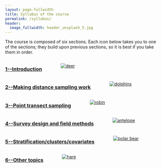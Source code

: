 ```yaml
---
layout: page-fullwidth
title: Syllabus of the course
permalink: /syllabus/
header:
  image_fullwidth: header_unsplash_5.jpg
---
```


The course is composed of six sections.  Each icon below takes you to one of the sections; they build upon previous sections, so it is best if you take them in order.

<div class="row">
    <div class="small-6 columns">
        <a href="{{site.baseurl}}/syllabus/Chapter1/"><h3>1--Introduction</h3></a>
        <figure>
            <a href="{{site.baseurl}}/syllabus/Chapter1/">
            <img src="{{site.baseurl}}/images/deer-unsplash-smaller.jpg" alt="deer" />
            </a>
        </figure>
    </div>
    <div class="small-6 columns">
        <a href="{{site.baseurl}}/syllabus/Chapter2/"><h3>2--Making distance sampling work</h3></a>
        <figure>
            <a href="{{site.baseurl}}/syllabus/Chapter2/">
            <img src="{{site.baseurl}}/images/dolphins-unsplash.jpg" alt="dolphins"  />
            </a>
        </figure>
    </div>
</div>


<div class="row">
    <div class="small-6 columns">
        <a href="{{site.baseurl}}/syllabus/Chapter3/"><h3>3--Point transect sampling</h3></a>
        <figure>
            <a href="{{site.baseurl}}/syllabus/Chapter3/">
            <img src="{{site.baseurl}}/images/robin-unsplash.jpg" alt="robin" />
            </a>
        </figure>
    </div>
    <div class="small-6 columns">
        <a href="{{site.baseurl}}/syllabus/Chapter4/"><h3>4--Survey design and field methods</h3></a>
        <figure>
            <a href="{{site.baseurl}}/syllabus/Chapter4/">
            <img src="{{site.baseurl}}/images/antelope-unsplash.jpg" alt="antelope"  />
            </a>
        </figure>
    </div>
</div>


<div class="row">
    <div class="small-6 columns">
        <a href="{{site.baseurl}}/syllabus/Chapter5/"><h3>5--Stratification/clusters/covariates</h3></a>
        <figure>
            <a href="{{site.baseurl}}/syllabus/Chapter5/">
            <img src="{{site.baseurl}}/images/polar-bear-unsplash.jpg" alt="polar bear" />
            </a>
        </figure>
    </div>
    <div class="small-6 columns">
        <a href="{{site.baseurl}}/syllabus/Chapter6/"><h3>6--Other topics</h3></a>
        <figure>
            <a href="{{site.baseurl}}/syllabus/Chapter6/">
            <img src="{{site.baseurl}}/images/hare-unsplash-smaller.jpg" alt="hare"  />
            </a>
        </figure>
    </div>
</div>
